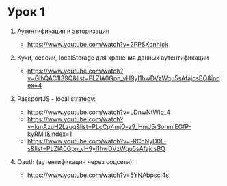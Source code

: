 # Урок 1

1. Аутентификация и авторизация
   - https://www.youtube.com/watch?v=2PPSXonhIck

2. Куки, сессии, localStorage для хранения данных аутентификации
   - https://www.youtube.com/watch?v=GihQAC1I39Q&list=PLZlA0Gpn_vH9yI1hwDVzWqu5sAfajcsBQ&index=4

3. PassportJS - local strategy:
   - https://www.youtube.com/watch?v=LDnwNtWIq_4
   - https://www.youtube.com/watch?v=kmAzuH2Lzug&list=PLcCp4mjO-z9_HmJ5rSonmiEGfP-kyRMlI&index=1
   - https://www.youtube.com/watch?v=-RCnNyD0L-s&list=PLZlA0Gpn_vH9yI1hwDVzWqu5sAfajcsBQ

4. Oauth (аутентификация через соцсети):
   - https://www.youtube.com/watch?v=5YNAbpscl4s
